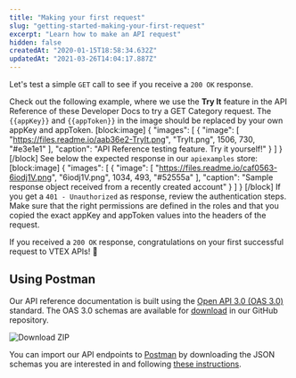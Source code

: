 ```yaml
---
title: "Making your first request"
slug: "getting-started-making-your-first-request"
excerpt: "Learn how to make an API request"
hidden: false
createdAt: "2020-01-15T18:58:34.632Z"
updatedAt: "2021-03-26T14:04:17.887Z"
---
```

Let's test a simple `GET` call to see if you receive a `200 OK` response. 

Check out the following example, where we use the **Try It** feature in the API Reference of these Developer Docs to try a GET Category request. The `{{appKey}}` and `{{appToken}}` in the image should be replaced by your own appKey and appToken.
[block:image]
{
  "images": [
    {
      "image": [
        "https://files.readme.io/aab36e2-TryIt.png",
        "TryIt.png",
        1506,
        730,
        "#e3e1e1"
      ],
      "caption": "API Reference testing feature. Try it yourself!"
    }
  ]
}
[/block]
See below the expected response in our `apiexamples` store:
[block:image]
{
  "images": [
    {
      "image": [
        "https://files.readme.io/caf0563-6iodj1V.png",
        "6iodj1V.png",
        1034,
        493,
        "#52555a"
      ],
      "caption": "Sample response object received from a recently created account"
    }
  ]
}
[/block]
If you get a `401 - Unauthorized` as response, review the authentication steps. Make sure that the right permissions are defined in the roles and that you copied the exact appKey and appToken values into the headers of the request.

If you received a `200 OK` response, congratulations on your first successful request to VTEX APIs!   :tada:

## Using Postman
Our API reference documentation is built using the <a href="https://github.com/OAI/OpenAPI-Specification/blob/master/versions/3.0.0.md" target="_blank">Open API 3.0 (OAS 3.0)</a> standard. The OAS 3.0 schemas are available for <a href="https://github.com/vtex/openapi-schemas" target="_blank">download</a> in our GitHub repository.

![Download ZIP](https://i.imgur.com/BT9IRsX.png)

You can import our API endpoints to <a href="https://www.postman.com/product/api-client/">Postman</a> by downloading the JSON schemas you are interested in and following <a href="https://learning.postman.com/docs/postman/collections/working-with-openAPI" target="_blank">these instructions</a>.